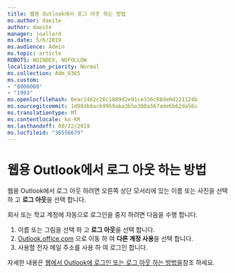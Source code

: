 ```yaml
---
title: 웹용 Outlook에서 로그 아웃 하는 방법
ms.author: daeite
author: daeite
manager: joallard
ms.date: 5/6/2019
ms.audience: Admin
ms.topic: article
ROBOTS: NOINDEX, NOFOLLOW
localization_priority: Normal
ms.collection: Adm_O365
ms.custom:
- "8000008"
- "1993"
ms.openlocfilehash: 6eac1462c26c1889d2e91ce336c88de0d221124b
ms.sourcegitcommit: 1d98db8acb9959aba3b5e308a567ade6b62da56c
ms.translationtype: MT
ms.contentlocale: ko-KR
ms.lasthandoff: 08/22/2019
ms.locfileid: "36556679"
---
```

# <a name="how-to-sign-out-of-outlook-on-the-web"></a>웹용 Outlook에서 로그 아웃 하는 방법

웹용 Outlook에서 로그 아웃 하려면 오른쪽 상단 모서리에 있는 이름 또는 사진을 선택 하 고 **로그 아웃**을 선택 합니다.

회사 또는 학교 계정에 자동으로 로그인을 중지 하려면 다음을 수행 합니다.

1. 이름 또는 그림을 선택 하 고 **로그 아웃**을 선택 합니다.
1. [Outlook.office.com](https://outlook.office.com/) 으로 이동 하 여 **다른 계정 사용**을 선택 합니다.
1. 사용할 전자 메일 주소를 사용 하 여 로그인 합니다.

자세한 내용은 [웹에서 Outlook에 로그인 또는 로그 아웃 하는 방법을](https://support.office.com/article/763fab4d-0138-4814-b450-37fc286bcb79)참조 하세요.
